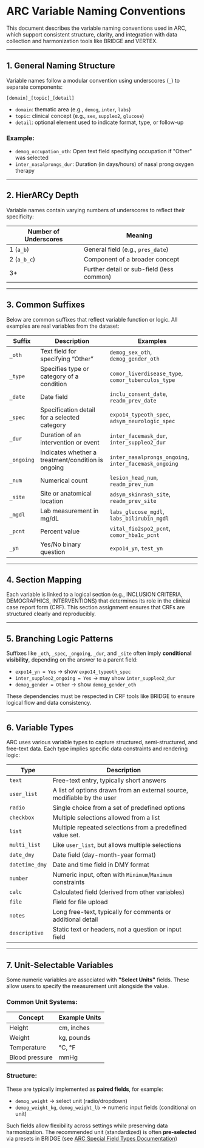 
# ARC Variable Naming Conventions

This document describes the variable naming conventions used in ARC, which support consistent structure, clarity, and integration with data collection and harmonization tools like BRIDGE and VERTEX.

---

## 1. General Naming Structure

Variable names follow a modular convention using underscores (`_`) to separate components:

```
[domain]_[topic]_[detail]
```

- `domain`: thematic area (e.g., `demog`, `inter`, `labs`)
- `topic`: clinical concept (e.g., `sex`, `suppleo2`, `glucose`)
- `detail`: optional element used to indicate format, type, or follow-up

### Example:
- `demog_occupation_oth`: Open text field specifying occupation if "Other" was selected
- `inter_nasalprongs_dur`: Duration (in days/hours) of nasal prong oxygen therapy

---

## 2. HierARCy Depth

Variable names contain varying numbers of underscores to reflect their specificity:

| Number of Underscores | Meaning                                     |
|------------------------|---------------------------------------------|
| 1 (`a_b`)              | General field (e.g., `pres_date`)           |
| 2 (`a_b_c`)            | Component of a broader concept              |
| 3+                    | Further detail or sub-field (less common)   |

---

## 3. Common Suffixes

Below are common suffixes that reflect variable function or logic. All examples are real variables from the dataset:

| Suffix   | Description                                               | Examples                                          |
|----------|-----------------------------------------------------------|---------------------------------------------------|
| `_oth`   | Text field for specifying “Other”                         | `demog_sex_oth`, `demog_gender_oth`               |
| `_type`  | Specifies type or category of a condition                 | `comor_liverdisease_type`, `comor_tuberculos_type`|
| `_date`  | Date field                                                | `inclu_consent_date`, `readm_prev_date`           |
| `_spec`  | Specification detail for a selected category              | `expo14_typeoth_spec`, `adsym_neurologic_spec`    |
| `_dur`   | Duration of an intervention or event                      | `inter_facemask_dur`, `inter_suppleo2_dur`        |
| `_ongoing` | Indicates whether a treatment/condition is ongoing      | `inter_nasalprongs_ongoing`, `inter_facemask_ongoing` |
| `_num`   | Numerical count                                            | `lesion_head_num`, `readm_prev_num`               |
| `_site`  | Site or anatomical location                               | `adsym_skinrash_site`, `readm_prev_site`          |
| `_mgdl`  | Lab measurement in mg/dL                                  | `labs_glucose_mgdl`, `labs_bilirubin_mgdl`        |
| `_pcnt`  | Percent value                                              | `vital_fio2spo2_pcnt`, `comor_hba1c_pcnt`         |
| `_yn`    | Yes/No binary question                                    | `expo14_yn`, `test_yn`                            |

---

## 4. Section Mapping

Each variable is linked to a logical section (e.g., INCLUSION CRITERIA, DEMOGRAPHICS, INTERVENTIONS) that determines its role in the clinical case report form (CRF). This section assignment ensures that CRFs are structured clearly and reproducibly.

---

## 5. Branching Logic Patterns

Suffixes like `_oth`, `_spec`, `_ongoing`, `_dur`, and `_site` often imply **conditional visibility**, depending on the answer to a parent field:

- `expo14_yn = Yes` → show `expo14_typeoth_spec`
- `inter_suppleo2_ongoing = Yes` → may show `inter_suppleo2_dur`
- `demog_gender = Other` → show `demog_gender_oth`

These dependencies must be respected in CRF tools like BRIDGE to ensure logical flow and data consistency.


---

## 6. Variable Types

ARC uses various variable types to capture structured, semi-structured, and free-text data. Each type implies specific data constraints and rendering logic:

| Type            | Description                                                                 |
|-----------------|-----------------------------------------------------------------------------|
| `text`          | Free-text entry, typically short answers                                    |
| `user_list`     | A list of options drawn from an external source, modifiable by the user     |
| `radio`         | Single choice from a set of predefined options                              |
| `checkbox`      | Multiple selections allowed from a list                                     |
| `list`          | Multiple repeated selections from a predefined value set.                     |
| `multi_list`    | Like `user_list`, but allows multiple selections                            |
| `date_dmy`      | Date field (day-month-year format)                                          |
| `datetime_dmy`  | Date and time field in DMY format                                           |
| `number`        | Numeric input, often with `Minimum`/`Maximum` constraints                   |
| `calc`          | Calculated field (derived from other variables)                             |
| `file`          | Field for file upload                                                       |
| `notes`         | Long free-text, typically for comments or additional detail                 |
| `descriptive`   | Static text or headers, not a question or input field                       |

---

## 7. Unit-Selectable Variables

Some numeric variables are associated with **"Select Units"** fields. These allow users to specify the measurement unit alongside the value.

### Common Unit Systems:

| Concept         | Example Units                    |
|-----------------|----------------------------------|
| Height          | cm, inches                       |
| Weight          | kg, pounds                       |
| Temperature     | °C, °F                           |
| Blood pressure  | mmHg                             |


### Structure:
These are typically implemented as **paired fields**, for example:

- `demog_weight` → select unit (radio/dropdown)
- `demog_weight_kg`, `demog_weight_lb` → numeric input fields (conditional on unit)

Such fields allow flexibility across settings while preserving data harmonization. The recommended unit (standardized) is often **pre-selected** via presets in BRIDGE (see [ARC Special Field Types Documentation]( https://github.com/ISARICResearch/ARC/blob/main/arc_field_types_readme.md))
